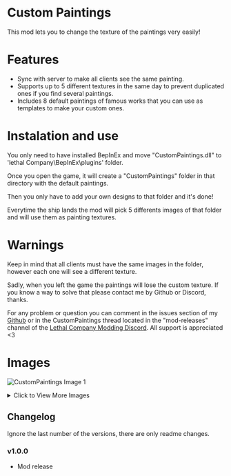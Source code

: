 # Custom Paintings
This mod lets you to change the texture of the paintings very easily!

# Features
- Sync with server to make all clients see the same painting.
- Supports up to 5 different textures in the same day to prevent duplicated ones if you find several paintings.
- Includes 8 default paintings of famous works that you can use as templates to make your custom ones.

# Instalation and use
You only need to have installed BepInEx and move "CustomPaintings.dll" to 'lethal Company\\BepInEx\\plugins' folder.

Once you open the game, it will create a "CustomPaintings" folder in that directory with the default paintings.

Then you only have to add your own designs to that folder and it's done!

Everytime the ship lands the mod will pick 5 differents images of that folder and will use them as painting textures.

# Warnings
Keep in mind that all clients must have the same images in the folder, however each one will see a different texture.

Sadly, when you left the game the paintings will lose the custom texture. If you know a way to solve that please contact me by Github or Discord, thanks.

For any problem or question you can comment in the issues section of my [Github](https://github.com/BoniatoRelleno/Ganimedes) or in the CustomPaintings thread located in the "mod-releases" channel of the [Lethal Company Modding Discord](https://discord.gg/6ds27tH8). All support is appreciated <3

# Images
![CustomPaintings Image 1](https://i.imgur.com/7fElpBi.png)

<details>
  <summary>Click to View More Images</summary>

  ![CustomPaintings Image 2](https://i.imgur.com/YZouRPN.png)

  ![CustomPaintings Image 3](https://i.imgur.com/2mzEgUh.png)

  ![CustomPaintings Image 4](https://i.imgur.com/DgN9duW.png)

</details>


## Changelog 
Ignore the last number of the versions, there are only readme changes.
### v1.0.0 
- Mod release

